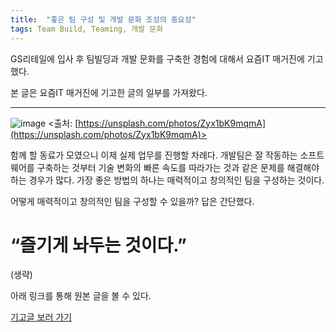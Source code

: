 ```yaml
---
title:  "좋은 팀 구성 및 개발 문화 조성의 중요성"
tags: Team Build, Teaming, 개발 문화
---
```

GS리테일에 입사 후 팀빌딩과 개발 문화를 구축한 경험에 대해서 요즘IT 매거진에 기고했다.

본 글은 요즘IT 매거진에 기고한 글의 일부를 가져왔다. 

---
![image](https://user-images.githubusercontent.com/111643/196038850-77703dd3-4d80-45b5-be80-6576b98a3fdc.png)
<출처: [https://unsplash.com/photos/Zyx1bK9mqmA](https://unsplash.com/photos/Zyx1bK9mqmA)>

함께 할 동료가 모였으니 이제 실제 업무를 진행할 차례다. 개발팀은 잘 작동하는 소프트웨어를 구축하는 것부터 기술 변화의 빠른 속도를 따라가는 것과 같은 문제를 해결해야 하는 경우가 많다. 가장 좋은 방법의 하나는 매력적이고 창의적인 팀을 구성하는 것이다.

어떻게 매력적이고 창의적인 팀을 구성할 수 있을까? 답은 간단했다.

# “즐기게 놔두는 것이다.”

(생략)

아래 링크를 통해 원본 글을 볼 수 있다.

[기고글 보러 가기](https://yozm.wishket.com/magazine/detail/1738/)
